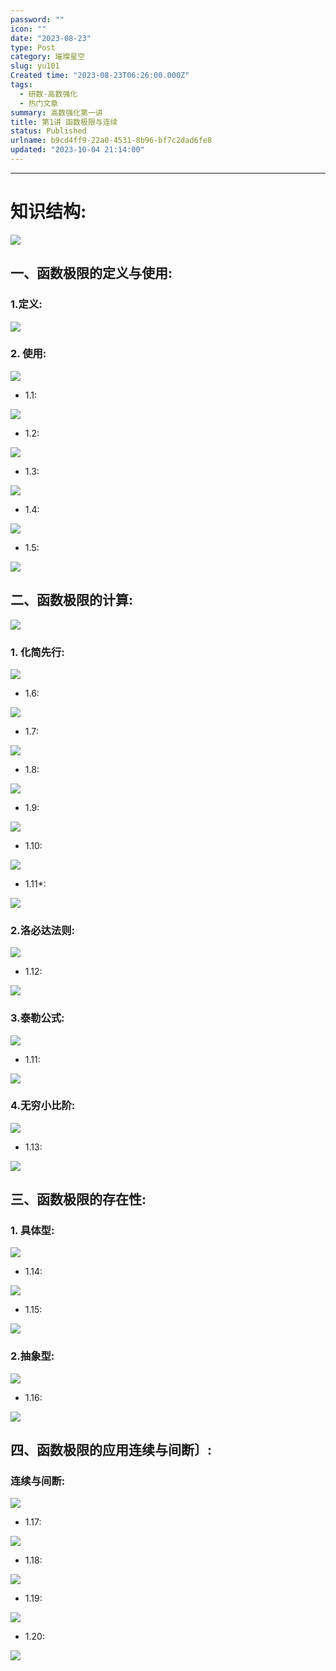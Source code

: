 ```yaml
---
password: ""
icon: ""
date: "2023-08-23"
type: Post
category: 璀璨星空
slug: yu101
Created time: "2023-08-23T06:26:00.000Z"
tags:
  - 研数-高数强化
  - 热门文章
summary: 高数强化第一讲
title: 第1讲 函数极限与连续
status: Published
urlname: b9cd4ff9-22a0-4531-8b96-bf7c2dad6fe8
updated: "2023-10-04 21:14:00"
---
```


---

# 知识结构:[](marginnote3app://note/642989AC-DE0C-4CE6-9653-F4801ECB7B24)

![](https://bu.dusays.com/2023/08/23/64e5a56e0afc9.png)

## 一、函数极限的定义与使用:

### 1.定义:[](marginnote3app://note/20CC957B-FE82-4CBE-91A0-5822E6EAE267)

![](https://bu.dusays.com/2023/08/23/64e5a56fa471f.png)

### 2. 使用:[](marginnote3app://note/E2AB644B-E6D6-4A05-AED5-25610E96A228)

![](https://bu.dusays.com/2023/08/23/64e5a5713970e.png)

- 1.1:[](marginnote3app://note/C95F63E3-43B2-489C-889F-51EC3EFD5AEA)

![](https://bu.dusays.com/2023/08/23/64e5a5729fb7f.png)

- 1.2:[](marginnote3app://note/6EDB20AC-521C-44AF-A8C0-25C3E5AAD802)

![](https://bu.dusays.com/2023/08/23/64e5a573e9031.png)

- 1.3:[](marginnote3app://note/08A3CBDB-EC42-432A-A8BC-E9A417FBEFF3)

![](https://bu.dusays.com/2023/08/23/64e5a575813b2.png)

- 1.4:[](marginnote3app://note/8A3E304D-69E8-46B9-AC2B-DC9573C68B65)

![](https://bu.dusays.com/2023/08/23/64e5a57728f81.png)

- 1.5:[](marginnote3app://note/07D3B87E-2CD5-4A9C-8FD6-EA9CFDFF60B6)

![](https://bu.dusays.com/2023/08/23/64e5a578b9091.png)

## 二、函数极限的计算:[](marginnote3app://note/06BDA9C3-C2D5-42FC-8071-CABEB3A5BE9E)

![](https://bu.dusays.com/2023/08/23/64e5a579e21e8.png)

### 1. 化简先行:[](marginnote3app://note/F17BC438-E52C-41A1-8168-F48FE0850D03)

![](https://bu.dusays.com/2023/08/23/64e5a57b94394.png)

- 1.6:

![](https://bu.dusays.com/2023/08/23/64e5a57d41763.png)

- 1.7:[](marginnote3app://note/B2675284-2865-4C3F-8B39-561159755E73)

![](https://bu.dusays.com/2023/08/23/64e5a57eda2a8.png)

- 1.8:[](marginnote3app://note/2D0C6D78-EF93-4164-B91A-AF7D53598E5A)

![](https://bu.dusays.com/2023/08/23/64e5a5807a1ea.png)

- 1.9:[](marginnote3app://note/FC818E61-A948-40A8-9E84-7C8EA360C2D2)

![](https://bu.dusays.com/2023/08/23/64e5a5823f0e0.png)

- 1.10:[](marginnote3app://note/264C9B72-D908-45B2-BFD9-F1B7233C690A)

![](https://bu.dusays.com/2023/08/23/64e5a5839c38a.png)

- 1.11\*:[](marginnote3app://note/9ED42E41-683F-4159-98CD-11FD08D3E213)

![](https://bu.dusays.com/2023/08/23/64e5a58592a18.png)

### 2.洛必达法则:[](marginnote3app://note/645D9906-D240-421A-8702-A905E99614CE)

![](https://bu.dusays.com/2023/08/23/64e5a5870cf2c.png)

- 1.12:[](marginnote3app://note/6201B9F2-5906-4486-A3C4-04F1CAE0F3F0)

![](https://bu.dusays.com/2023/08/23/64e5a5886862e.png)

### 3.泰勒公式:[](marginnote3app://note/9EA67234-6B29-4AD9-BE3D-8953C17CEC88)

![](https://bu.dusays.com/2023/08/23/64e5a58a9a9eb.png)

- 1.11:[](marginnote3app://note/0F5C49C8-DBC1-4E0E-819B-C6CB87F76C9B)

![](https://bu.dusays.com/2023/08/23/64e5a58c6ceec.png)

### 4.无穷小比阶:[](marginnote3app://note/3383E83D-D112-4C76-B4B2-132850306406)

![](https://bu.dusays.com/2023/08/23/64e5a58ddc827.png)

- 1.13:[](marginnote3app://note/22B93B81-0914-47AD-88ED-9243A861AC35)

![](https://bu.dusays.com/2023/08/23/64e5a58f8b871.png)

## 三、函数极限的存在性:

### 1. 具体型:[](marginnote3app://note/0058BCA7-8B4C-4C04-9BC0-30E768D5A9BC)

![](https://bu.dusays.com/2023/08/23/64e5a590f117d.png)

- 1.14:[](marginnote3app://note/5FFC9EE0-CF40-40F1-8BF1-C97EC4237712)

![](https://bu.dusays.com/2023/08/23/64e5a59273cdc.png)

- 1.15:[](marginnote3app://note/DE9DCCFA-9141-45A3-8007-92FBBFAEA03C)

![](https://bu.dusays.com/2023/08/23/64e5a593c01a8.png)

### 2.抽象型:[](marginnote3app://note/A1740AA5-0FA5-47FE-BB3D-453931F0E582)

![](https://bu.dusays.com/2023/08/23/64e5a5950951d.png)

- 1.16:[](marginnote3app://note/B11079BF-74D4-43DE-AF7A-4FDF39B80F24)

![](https://bu.dusays.com/2023/08/23/64e5a596ae6a3.png)

## 四、函数极限的应用连续与间断〕:

### 连续与间断:[](marginnote3app://note/2CA7D73B-5082-4261-BA51-49AF45F2D642)

![](https://bu.dusays.com/2023/08/23/64e5a59821171.png)

- 1.17:[](marginnote3app://note/30AB162F-E962-4587-AD13-0838B097BC93)

![](https://bu.dusays.com/2023/08/23/64e5a599ab21e.png)

- 1.18:[](marginnote3app://note/E8A62929-156C-4C74-83C0-3AC1B79A8339)

![](https://bu.dusays.com/2023/08/23/64e5a59b28ddc.png)

- 1.19:[](marginnote3app://note/17E2A5FD-3C8A-4E70-B068-1FEFE7EE5F38)

![](https://bu.dusays.com/2023/08/23/64e5a59c9dc97.png)

- 1.20:[](marginnote3app://note/2466A613-1A5E-4992-81E8-AF7A9EC4DD4A)

![](https://bu.dusays.com/2023/08/23/64e5a59e2b1a1.png)
